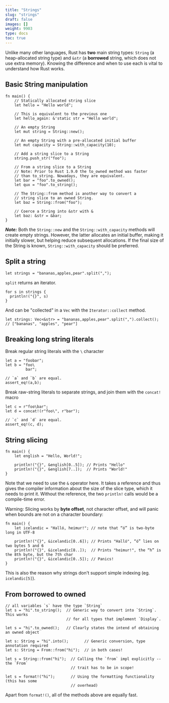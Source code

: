 ```yaml
---
title: "Strings"
slug: "strings"
draft: false
images: []
weight: 9903
type: docs
toc: true
---
```


Unlike many other languages, Rust has **two** main string types: `String` (a heap-allocated string type) and `&str` (a **borrowed** string, which does not use extra memory). Knowing the difference and when to use each is vital to understand how Rust works.

## Basic String manipulation
    fn main() {
        // Statically allocated string slice
        let hello = "Hello world";

        // This is equivalent to the previous one
        let hello_again: &'static str = "Hello world";

        // An empty String
        let mut string = String::new();

        // An empty String with a pre-allocated initial buffer
        let mut capacity = String::with_capacity(10);

        // Add a string slice to a String
        string.push_str("foo");

        // From a string slice to a String
        // Note: Prior to Rust 1.9.0 the to_owned method was faster
        // than to_string. Nowadays, they are equivalent.      
        let bar = "foo".to_owned();
        let qux = "foo".to_string();

        // The String::from method is another way to convert a
        // string slice to an owned String.
        let baz = String::from("foo");

        // Coerce a String into &str with &
        let baz: &str = &bar;
    }
***Note:*** Both the `String::new` and the `String::with_capacity` methods will create empty strings. However, the latter allocates an initial buffer, making it initially slower, but helping reduce subsequent allocations. If the final size of the String is known, `String::with_capacity` should be preferred.

## Split a string
    let strings = "bananas,apples,pear".split(",");

`split` returns an iterator.

    for s in strings {
      println!("{}", s)
    }

And can be "collected" in a `Vec` with the `Iterator::collect` method.

    let strings: Vec<&str> = "bananas,apples,pear".split(",").collect(); // ["bananas", "apples", "pear"]

## Breaking long string literals
Break regular string literals with the `\` character

    let a = "foobar";
    let b = "foo\
             bar";
    
    // `a` and `b` are equal.
    assert_eq!(a,b);

Break raw-string literals to separate strings, and join them with the `concat!` macro

    let c = r"foo\bar";
    let d = concat!(r"foo\", r"bar");
    
    // `c` and `d` are equal.
    assert_eq!(c, d);

## String slicing
    fn main() {
        let english = "Hello, World!";

        println!("{}", &english[0..5]); // Prints "Hello"
        println!("{}", &english[7..]);  // Prints "World!"
    }

Note that we need to use the `&` operator here. It takes a reference and thus gives the compiler information about the size of the slice type, which it needs to print it. Without the reference, the two `println!` calls would be a compile-time error.

Warning: Slicing works by **byte offset**, not character offset, and will panic when bounds are not on a character boundary:

    fn main() {
        let icelandic = "Halló, heimur!"; // note that “ó” is two-byte long in UTF-8

        println!("{}", &icelandic[0..6]); // Prints "Halló", “ó” lies on two bytes 5 and 6
        println!("{}", &icelandic[8..]);  // Prints "heimur!", the “h” is the 8th byte, but the 7th char
        println!("{}", &icelandic[0..5]); // Panics!
    }

This is also the reason why strings don't support simple indexing (eg. `icelandic[5]`).

## From borrowed to owned
    // all variables `s` have the type `String`
    let s = "hi".to_string();  // Generic way to convert into `String`. This works
                               // for all types that implement `Display`.
    
    let s = "hi".to_owned();   // Clearly states the intend of obtaining an owned object

    let s: String = "hi".into();       // Generic conversion, type annotation required
    let s: String = From::from("hi");  // in both cases!

    let s = String::from("hi");  // Calling the `from` impl explicitly -- the `From` 
                                 // trait has to be in scope!

    let s = format!("hi");       // Using the formatting functionality (this has some
                                 // overhead)

Apart from `format!()`, all of the methods above are equally fast.
    

